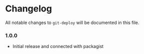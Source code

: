 # Changelog

All notable changes to `git-deploy` will be documented in this file.

### 1.0.0
- Initial release and connected with packagist
